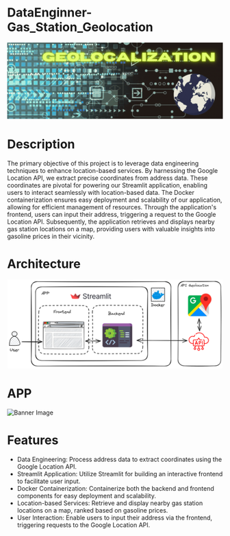 # DataEnginner-Gas_Station_Geolocation
![Banner Image](https://raw.githubusercontent.com/CD-AC/DataEnginner-Gas_Station_Geolocation//main/shine.gif)

# Description
The primary objective of this project is to leverage data engineering techniques to enhance location-based services. By harnessing the Google Location API, we extract precise coordinates from address data. These coordinates are pivotal for powering our Streamlit application, enabling users to interact seamlessly with location-based data. The Docker containerization ensures easy deployment and scalability of our application, allowing for efficient management of resources. Through the application's frontend, users can input their address, triggering a request to the Google Location API. Subsequently, the application retrieves and displays nearby gas station locations on a map, providing users with valuable insights into gasoline prices in their vicinity.

# Architecture
![Banner Image](https://raw.githubusercontent.com/CD-AC/DataEnginner-Gas_Station_Geolocation//main/Architecture.png)

# APP
![Banner Image](https://raw.githubusercontent.com/CD-AC/DataEnginner-Gas_Station_Geolocation//main/app.jpg)

# Features
- Data Engineering: Process address data to extract coordinates using the Google Location API.
- Streamlit Application: Utilize Streamlit for building an interactive frontend to facilitate user input.
- Docker Containerization: Containerize both the backend and frontend components for easy deployment and scalability.
- Location-based Services: Retrieve and display nearby gas station locations on a map, ranked based on gasoline prices.
- User Interaction: Enable users to input their address via the frontend, triggering requests to the Google Location API.
